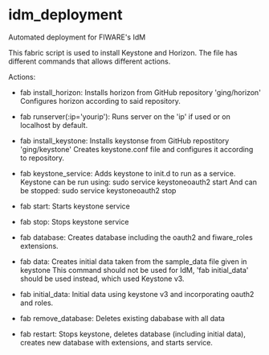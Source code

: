 idm_deployment
==============

Automated deployment for FIWARE's IdM

This fabric script is used to install Keystone and Horizon. The file has different commands that allows different actions.

Actions:

- fab install_horizon:
      Installs horizon from GitHub repository 'ging/horizon'
      Configures horizon according to said repository.

- fab runserver(:ip='yourip'):
      Runs server on the 'ip' if used or on localhost by default.


- fab install_keystone:
        Installs keystonse from GitHub repostitory 'ging/keystone'
        Creates keystone.conf file and configures it according to repository.

- fab keystone_service:
        Adds keystone to init.d to run as a service.
        Keystone can be run using: sudo service keystoneoauth2 start
        And can be stopped: sudo service keystoneoauth2 stop

- fab start:
        Starts keystone service

- fab stop:
        Stops keystone service

- fab database:
        Creates database including the oauth2 and fiware_roles extensions.

- fab data:
        Creates initial data taken from the sample_data file given in keystone
        This command should not be used for IdM, 'fab initial_data' should be used instead, which used Keystone v3.

- fab initial_data:
        Initial data using keystone v3 and incorporating oauth2 and roles.

- fab remove_database:
        Deletes existing dababase with all data

- fab restart:
        Stops keystone, deletes database (including initial data), creates new database with extensions, and starts service.

